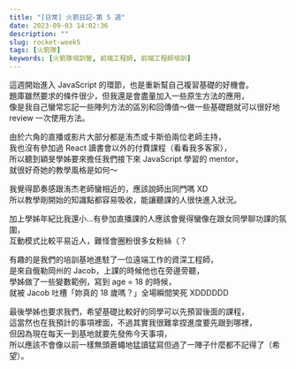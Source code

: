 ```yaml
---
title: "[日常] 火箭日記-第 5 週"
date: 2023-09-03 14:02:36
description: ""
slug: rocket-week5
tags: [火箭隊]
keywords: [火箭隊培訓營, 前端工程師, 前端工程師培訓]
---
```


這週開始進入 JavaScript 的環節，也是重新幫自己複習基礎的好機會。  
題庫雖然要求的條件很少，但我還是會盡量加入一些原生方法的應用，  
像是我自己蠻常忘記一些陣列方法的區別和回傳值～做一些基礎題就可以很好地 review 一次使用方法。

<!-- more -->

由於六角的直播或影片大部分都是洧杰或卡斯伯兩位老師主持，  
我也沒有參加過 React 讀書會以外的付費課程（看看我多客家），  
所以聽到穎旻學姊要來擔任我們接下來 JavaScript 學習的 mentor，  
就很好奇她的教學風格是如何～

我覺得節奏感跟洧杰老師蠻相近的，應該說師出同門嗎 XD  
所以教學剛開始的知識點都容易吸收，能讓聽課的人很快進入狀況。

加上學姊年紀比我還小...有參加直播課的人應該會覺得蠻像在跟女同學聊功課的氛圍，  
互動模式比較平易近人，難怪會圈粉很多女粉絲（？

有趣的是我們的培訓基地進駐了一位遠端工作的資深工程師，  
是來自俄勒岡州的 Jacob，上課的時候他也在旁邊旁聽，  
學姊做了一些變數範例，寫到 age = 18 的時候，  
就被 Jacob 吐槽「妳真的 18 歲嗎？」全場瞬間笑死 XDDDDDD

最後學姊也要求我們，希望基礎比較好的同學可以先預習後面的課程，  
這當然也在我預計的事項裡面，不過其實我很難拿捏進度要先跟到哪裡，  
但因為現在每天一到基地就要先發佈今天事項，  
所以應該不會像以前一樣無頭蒼蠅地猛讀猛寫但過了一陣子什麼都不記得了（希望）。
